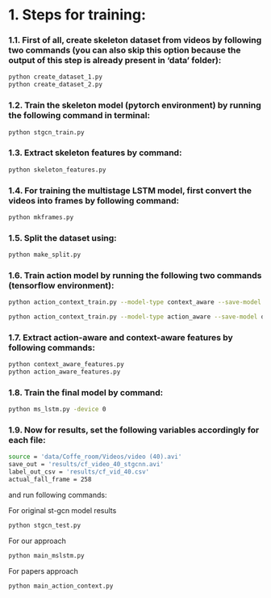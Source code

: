 # 1. Steps for training:

### 1.1. First of all, create skeleton dataset from videos by following two commands (you can also skip this option because the output of this step is already present in ‘data’ folder):

```bash
python create_dataset_1.py
python create_dataset_2.py
```

### 1.2. Train the skeleton model (pytorch environment) by running the following command in terminal:
```bash
python stgcn_train.py
```
### 1.3. Extract skeleton features by command:
```bash
python skeleton_features.py
```

### 1.4. For training the multistage LSTM model, first convert the videos into frames by following command:
```bash
python mkframes.py
```

### 1.5. Split the dataset using:
```bash
python make_split.py
```

### 1.6. Train action model by running the following two commands (tensorflow environment):
```bash
python action_context_train.py --model-type context_aware --save-model data/model_weights/context_best.h5 --device 0

python action_context_train.py --model-type action_aware --save-model data/model_weights/action_best.h5 --device 1
```

### 1.7. Extract action-aware and context-aware features by following commands:
```bash
python context_aware_features.py
python action_aware_features.py
```

### 1.8. Train the final model by command:
```bash
python ms_lstm.py -device 0
```

### 1.9. Now for results, set the following variables accordingly for each file:
```bash
source = 'data/Coffe_room/Videos/video (40).avi'
save_out = 'results/cf_video_40_stgcnn.avi'
label_out_csv = 'results/cf_vid_40.csv'
actual_fall_frame = 258
```
and run following commands:

For original st-gcn model results
```bash
python stgcn_test.py
``` 
For our approach
```bash
python main_mslstm.py
``` 
For papers approach
```bash
python main_action_context.py
``` 
